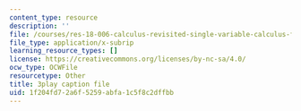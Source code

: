 ```yaml
---
content_type: resource
description: ''
file: /courses/res-18-006-calculus-revisited-single-variable-calculus-fall-2010/1f204fd72a6f5259abfa1c5f8c2dffbb_FdwTROVfEPE.vtt
file_type: application/x-subrip
learning_resource_types: []
license: https://creativecommons.org/licenses/by-nc-sa/4.0/
ocw_type: OCWFile
resourcetype: Other
title: 3play caption file
uid: 1f204fd7-2a6f-5259-abfa-1c5f8c2dffbb
---
```

